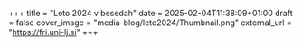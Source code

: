 +++
title = "Leto 2024 v besedah"
date = 2025-02-04T11:38:09+01:00
draft = false
cover_image = "media-blog/leto2024/Thumbnail.png"
external_url = "https://fri.uni-lj.si"
+++

